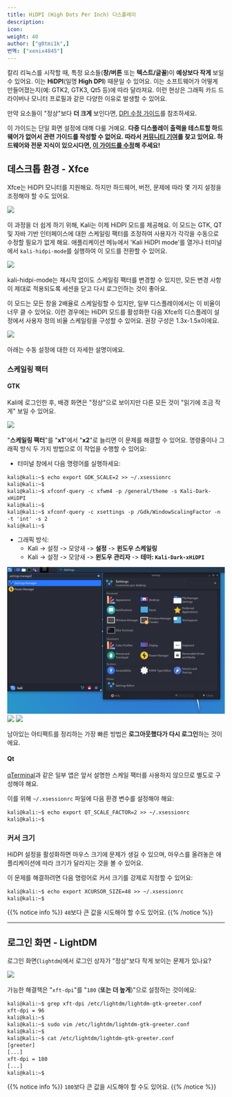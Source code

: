 ```yaml
---
title: HiDPI (High Dots Per Inch) 디스플레이
description:
icon:
weight: 40
author: ["g0tmi1k",]
번역: ["xenix4845"]
---
```


칼리 리눅스를 시작할 때, 특정 요소들(**창/버튼** 또는 **텍스트/글꼴**)이 **예상보다 작게** 보일 수 있어요. 이는 **HiDPI**(일명 **High DPI**) 때문일 수 있어요. 이는 소프트웨어가 어떻게 만들어졌는지(예: GTK2, GTK3, Qt5 등)에 따라 달라져요. 이런 현상은 그래픽 카드 드라이버나 모니터 프로필과 같은 다양한 이유로 발생할 수 있어요.

만약 요소들이 "정상"보다 **더 크게** 보인다면, [DPI 수정 가이드](/docs/general-use/fixing-dpi/)를 참조하세요.

이 가이드는 단일 화면 설정에 대해 다룰 거예요. **다중 디스플레이 출력을 테스트할 하드웨어가 없어서 관련 가이드를 작성할 수 없어요. 따라서 [커뮤니티 기여](/docs/community/contribute/)를 찾고 있어요. 하드웨어와 전문 지식이 있으시다면, [이 가이드를 수정](https://gitlab.com/kalilinux/documentation/kali-docs/edit/master/general-use/hidpi/index.md)해 주세요!**

## 데스크톱 환경 - Xfce

Xfce는 HiDPI 모니터를 지원해요. 하지만 하드웨어, 버전, 문제에 따라 몇 가지 설정을 조정해야 할 수도 있어요.

![](kali-hidpi-mode-menu.png)

이 과정을 더 쉽게 하기 위해, Kali는 이제 HiDPI 모드를 제공해요. 이 모드는 GTK, QT 및 자바 기반 인터페이스에 대한 스케일링 팩터를 조정하여 사용자가 각각을 수동으로 수정할 필요가 없게 해요. 애플리케이션 메뉴에서 'Kali HiDPI mode'를 열거나 터미널에서 `kali-hidpi-mode`를 실행하여 이 모드를 전환할 수 있어요.

![](kali-hidpi-mode.gif)

kali-hidpi-mode는 재시작 없이도 스케일링 팩터를 변경할 수 있지만, 모든 변경 사항이 제대로 적용되도록 세션을 닫고 다시 로그인하는 것이 좋아요.

이 모드는 모든 창을 2배율로 스케일링할 수 있지만, 일부 디스플레이에서는 이 비율이 너무 클 수 있어요. 이런 경우에는 HiDPI 모드를 활성화한 다음 Xfce의 디스플레이 설정에서 사용자 정의 비율 스케일링을 구성할 수 있어요. 권장 구성은 1.3x-1.5x이에요.

![](xfce-display-scaling.png)

아래는 수동 설정에 대한 더 자세한 설명이에요.

### 스케일링 팩터

#### GTK

Kali에 로그인한 후, 배경 화면은 "정상"으로 보이지만 다른 모든 것이 "읽기에 조금 작게" 보일 수 있어요.

![](scaling-factor.png)

"**스케일링 팩터**"를 "**x1**"에서 "**x2**"로 늘리면 이 문제를 해결할 수 있어요. 명령줄이나 그래픽 방식 두 가지 방법으로 이 작업을 수행할 수 있어요:

- 터미널 창에서 다음 명령어를 실행하세요:

```console
kali@kali:~$ echo export GDK_SCALE=2 >> ~/.xsessionrc
kali@kali:~$
kali@kali:~$ xfconf-query -c xfwm4 -p /general/theme -s Kali-Dark-xHiDPI
kali@kali:~$
kali@kali:~$ xfconf-query -c xsettings -p /Gdk/WindowScalingFactor -n -t 'int' -s 2
kali@kali:~$
```

- 그래픽 방식:
  - Kali -> 설정 -> 모양새 -> **설정** -> **윈도우 스케일링**
  - Kali -> 설정 -> 모양새 -> **윈도우 관리자** -> **테마: `Kali-Dark-xHiDPI`**

![](kali-menu-setting-manager.png)
![](appearance-settings.png)
![](window-manager.png)

남아있는 아티팩트를 정리하는 가장 빠른 방법은 **로그아웃했다가 다시 로그인**하는 것이에요.

#### Qt

[qTerminal](https://packages.debian.org/testing/qterminal)과 같은 일부 앱은 앞서 설명한 스케일 팩터를 사용하지 않으므로 별도로 구성해야 해요.

이를 위해 `~/.xsessionrc` 파일에 다음 환경 변수를 설정해야 해요:

```console
kali@kali:~$ echo export QT_SCALE_FACTOR=2 >> ~/.xsessionrc
kali@kali:~$
```

### 커서 크기

HiDPI 설정을 활성화하면 마우스 크기에 문제가 생길 수 있으며, 마우스를 올려놓은 애플리케이션에 따라 크기가 달라지는 것을 볼 수 있어요.

이 문제를 해결하려면 다음 명령어로 커서 크기를 강제로 지정할 수 있어요:

```console
kali@kali:~$ echo export XCURSOR_SIZE=48 >> ~/.xsessionrc
kali@kali:~$
```

{{% notice info %}}
`48`보다 큰 값을 시도해야 할 수도 있어요.
{{% /notice %}}

- - -

## 로그인 화면 - LightDM

로그인 화면(`lightdm`)에서 로그인 상자가 "정상"보다 작게 보이는 문제가 있나요?

![](login.png)

가능한 해결책은 "`xft-dpi`"를 "`180` (**또는 더 높게**)"으로 설정하는 것이에요:

```console
kali@kali:~$ grep xft-dpi /etc/lightdm/lightdm-gtk-greeter.conf
xft-dpi = 96
kali@kali:~$
kali@kali:~$ sudo vim /etc/lightdm/lightdm-gtk-greeter.conf
kali@kali:~$
kali@kali:~$ cat /etc/lightdm/lightdm-gtk-greeter.conf
[greeter]
[...]
xft-dpi = 180
[...]
kali@kali:~$
```

{{% notice info %}}
`180`보다 큰 값을 시도해야 할 수도 있어요.
{{% /notice %}}
